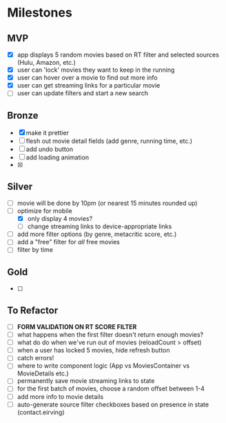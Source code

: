 
# Milestones
## MVP
- [x] app displays 5 random movies based on RT filter and selected sources (Hulu, Amazon, etc.)
- [x] user can 'lock' movies they want to keep in the running
- [x] user can hover over a movie to find out more info
- [x] user can get streaming links for a particular movie
- [ ] user can update filters and start a new search

## Bronze
- [x] make it prettier
- [ ] flesh out movie detail fields (add genre, running time, etc.)
- [ ] add undo button
- [ ] add loading animation
- [x]

## Silver
- [ ] movie will be done by 10pm (or nearest 15 minutes rounded up)
- [ ] optimize for mobile
  - [x] only display 4 movies?
  - [ ] change streaming links to device-appropriate links
- [ ] add more filter options (by genre, metacritic score, etc.)
- [ ] add a "free" filter for _all_ free movies
- [ ] filter by time

## Gold
- [ ]

## To Refactor
- [ ] **FORM VALIDATION ON RT SCORE FILTER**
- [ ] what happens when the first filter doesn't return enough movies?
- [ ] what do do when we've run out of movies (reloadCount > offset)
- [ ] when a user has locked 5 movies, hide refresh button
- [ ] catch errors!
- [ ] where to write component logic (App vs MoviesContainer vs MovieDetails etc.)
- [ ] permanently save movie streaming links to state
- [ ] for the first batch of movies, choose a random offset between 1-4
- [ ] add more info to movie details
- [ ] auto-generate source filter checkboxes based on presence in state (contact.eirving)
